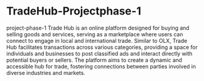 # TradeHub-Projectphase-1
project-phase-1
Trade Hub is an online platform designed for buying and selling goods and services, serving as a marketplace where users can connect to engage in local and international trade. Similar to OLX, Trade Hub facilitates transactions across various categories, providing a space for individuals and businesses to post classified ads and interact directly with potential buyers or sellers. The platform aims to create a dynamic and accessible hub for trade, fostering connections between parties involved in diverse industries and markets.

